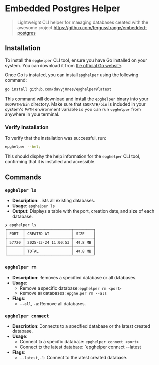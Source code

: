 # Embedded Postgres Helper

> Lightweight CLI helper for managing databases created with the awesome project
> https://github.com/fergusstrange/embedded-postgres

## Installation

To install the `epghelper` CLI tool, ensure you have Go installed on your
system. You can download it from
[the official Go website](https://golang.org/dl/).

Once Go is installed, you can install `epghelper` using the following command:

```sh
go install github.com/davyj0nes/epghelper@latest
```

This command will download and install the `epghelper` binary into your
`$GOPATH/bin` directory. Make sure that `$GOPATH/bin` is included in your
system's `PATH` environment variable so you can run `epghelper` from anywhere in
your terminal.

### Verify Installation

To verify that the installation was successful, run:

```sh
epghelper --help
```

This should display the help information for the `epghelper` CLI tool,
confirming that it is installed and accessible.

## Commands

### `epghelper ls`

- **Description**: Lists all existing databases.
- **Usage**: `epghelper ls`
- **Output**: Displays a table with the port, creation date, and size of each
  database.

```
❯ epghelper ls
┌───────┬─────────────────────┬─────────┐
│ PORT  │ CREATED AT          │ SIZE    │
├───────┼─────────────────────┼─────────┤
│ 57720 │ 2025-03-24 11:00:53 │ 40.8 MB │
├───────┼─────────────────────┼─────────┤
│       │ TOTAL               │ 40.8 MB │
└───────┴─────────────────────┴─────────┘
```

### `epghelper rm`

- **Description**: Removes a specified database or all databases.
- **Usage**:
  - Remove a specific database: `epghelper rm <port>`
  - Remove all databases: `epghelper rm --all`
- **Flags**:
  - `--all`, `-a`: Remove all databases.

### `epghelper connect`

- **Description**: Connects to a specified database or the latest created
  database.
- **Usage**:
  - Connect to a specific database: `epghelper connect <port>`
  - Connect to the latest database: \`epghelper connect --latest
- **Flags**:
  - `--latest`, `-l`: Connect to the latest created database.
